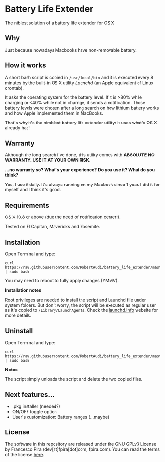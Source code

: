 Battery Life Extender
=====================

The niblest solution of a battery life extender for OS X

Why
---

Just because nowadays Macbooks have non-removable battery.

How it works
------------

A short bash script is copied in `/usr/local/bin` and it is executed every 8 minutes by the built-in OS X utility *Launchd* (an Apple equivalent of Linux crontab).

It asks the operating system for the battery level. If it is >80% while charging or <40% while not in charnge, it sends a notification. Those battery levels were chosen after a long search on how lithium battery works and how Apple implemented them in MacBooks.

That's why it's the nimblest battery life extender utility: it uses what's OS X already has!

Warranty
--------

Although the long search I've done, this utility comes with **ABSOLUTE NO WARRANTY. USE IT AT YOUR OWN RISK**.

**...no warranty so? What's your experience? Do you use it? What do you think?**

Yes, I use it daily. It's always running on my Macbook since 1 year. I did it for myself and I think it's good.

Requirements
------------

OS X 10.8 or above (due the need of notification center!).

Tested on El Capitan, Mavericks and Yosemite.

Installation
------------

Open Terminal and type:

```
curl https://raw.githubusercontent.com/RobertAudi/battery_life_extender/master/install.sh | sudo bash
```

You may need to reboot to fully apply changes (YMMV).

**Installation notes**

Root privileges are needed to install the script and Launchd file under system folders. But don't worry, the script will be executed as regular user as it's copied to `/Library/LaunchAgents`. Check the [launchd.info](http://launchd.info/) website for more details.

Uninstall
---------

Open Terminal and type:

```
curl https://raw.githubusercontent.com/RobertAudi/battery_life_extender/master/uninstall.sh | sudo bash
```

**Notes**

The script simply unloads the script and delete the two copied files.

Next features...
----------------

- .pkg installer (needed?)
- ON/OFF toggle option
- User's customization: Battery ranges (...maybe)

License
-------

The software in this repository are released under the GNU GPLv3 License by Francesco Pira (dev[at]fpira[dot]com, fpira.com). You can read the terms of the license [here](http://www.gnu.org/licenses/gpl-3.0.html).


